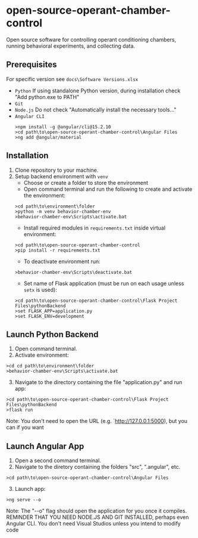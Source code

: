 # open-source-operant-chamber-control
Open source software for controlling operant conditioning chambers, running behavioral experiments, and collecting data. 

## Prerequisites
For specific version see `docs\Software Versions.xlsx`
- `Python` If using standalone Python version, during installation check "Add python.exe to PATH"
- `Git`
- `Node.js` Do not check "Automatically install the necessary tools..."
- `Angular CLI`
    ```command
    >npm install -g @angular/cli@15.2.10
    >cd path\to\open-source-operant-chamber-control\Angular Files
    >ng add @angular/material
    ```

## Installation
1. Clone repository to your machine. 
2. Setup backend environment with `venv`
    - Choose or create a folder to store the environment
    - Open command terminal and run the following to create and activate the environment:
    ```command
    >cd path\to\environment\folder
    >python -m venv behavior-chamber-env
    >behavior-chamber-env\Scripts\activate.bat
    ```
    - Install required modules in `requirements.txt` inside virtual environment:
    ```command
    >cd path\to\open-source-operant-chamber-control
    >pip install -r requirements.txt
    ```
    - To deactivate environment run:
    ```command
    >behavior-chamber-env\Scripts\deactivate.bat
    ```
    - Set name of Flask application (must be run on each usage unless `setx` is used):
    ```command
    >cd path\to\open-source-operant-chamber-control\Flask Project Files\pythonBackend
    >set FLASK_APP=application.py
    >set FLASK_ENV=development
    ```

## Launch Python Backend
1. Open command terminal.
2. Activate environment:
```command
>cd cd path\to\environment\folder
>behavior-chamber-env\Scripts\activate.bat
```
3. Navigate to the directory containing the file "application.py" and run app:
```command
>cd path\to\open-source-operant-chamber-control\Flask Project Files\pythonBackend
>flask run
```
Note: You don't need to open the URL (e.g. `http://127.0.0.1:5000), but you can if you want


## Launch Angular App
1. Open a second command terminal.
2. Navigate to the diretory containing the folders "src", ".angular", etc. 
```command
>cd path\to\open-source-operant-chamber-control\Angular Files
```
3. Launch app:
```command
>ng serve --o
```
Note: The "--o" flag should open the application for you once it compiles. REMINDER THAT YOU NEED NODE.JS AND GIT INSTALLED, perhaps even Angular CLI.
You don't need Visual Studios unless you intend to modify code 
